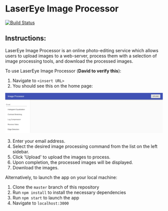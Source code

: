 # LaserEye Image Processor  

[![Build Status](https://travis-ci.org/jdavidli/ImageProcessorS18.svg?branch=master)](https://travis-ci.org/jdavidli/ImageProcessorS18)

## Instructions:  
LaserEye Image Processor is an online photo-editing service which allows users to upload images to a web-server, process them with a selection of image processing tools, and download the processed images.  

To use LaserEye Image Processor (**David to verify this**):  

1. Navigate to `<insert URL>`  
2. You should see this on the home page: 

![homepage](readme_images/homepage.jpg)

3. Enter your email address.
4. Select the desired image processing command from the list on the left sidebar.
5. Click 'Upload' to upload the images to process.
6. Upon completion, the processed images will be displayed.
7. Download the images.  

Alternatively, to launch the app on your local machine:  

1. Clone the `master` branch of this repository  
2. Run `npm install` to install the necessary dependencies
3. Run `npm start` to launch the app  
4. Navigate to `localhost:3000`
